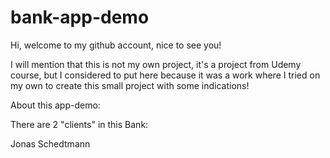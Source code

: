 # bank-app-demo
Hi, welcome to my github account, nice to see you!

  I will mention that this is not my own project, it's a project from Udemy course, but I considered to put here because it was a work where I tried on my own to create this small project with some indications! 

About this app-demo: 

There are 2 "clients" in this Bank: 

Jonas Schedtmann 
